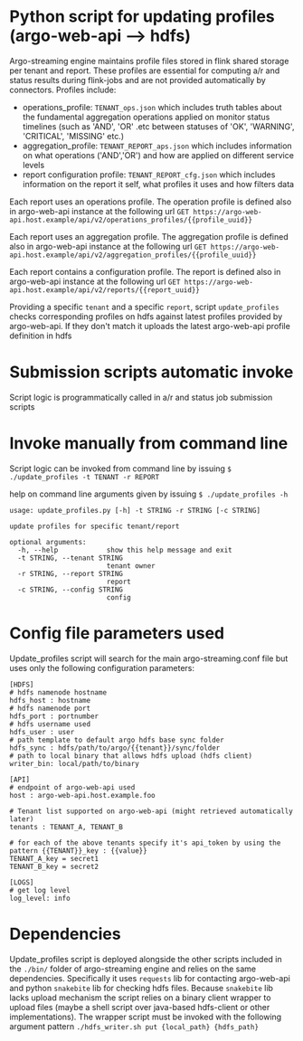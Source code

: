# Python script for updating profiles (argo-web-api --> hdfs)

Argo-streaming engine maintains profile files stored in flink shared storage per tenant and report.
These profiles are essential for computing a/r and status results during flink-jobs and are not provided
automatically by connectors. Profiles include:
- operations_profile: `TENANT_ops.json` which includes truth tables about the fundamental aggregation operations applied
  on monitor status timelines (such as 'AND', 'OR' .etc between statuses of 'OK', 'WARNING', 'CRITICAL', 'MISSING' etc.)
- aggregation_profile: `TENANT_REPORT_aps.json` which includes information on what operations ('AND','OR') and how are
  applied on different service levels
- report configuration profile: `TENANT_REPORT_cfg.json` which includes information on the report it self, what profiles
it uses and how filters data

Each report uses an operations profile. The operation profile is defined also in argo-web-api instance at the following url
`GET https://argo-web-api.host.example/api/v2/operations_profiles/{{profile_uuid}}`

Each report uses an aggregation profile. The aggregation profile is defined also in argo-web-api instance at the following url
`GET https://argo-web-api.host.example/api/v2/aggregation_profiles/{{profile_uuid}}`

Each report contains a configuration profile. The report is defined also in argo-web-api instance at the following url
`GET https://argo-web-api.host.example/api/v2/reports/{{report_uuid}}`


Providing a specific `tenant` and a specific `report`, script `update_profiles` checks corresponding profiles on hdfs  against
latest profiles provided by argo-web-api. If they don't match it uploads the latest argo-web-api profile definition in hdfs

# Submission scripts automatic invoke
Script logic is programmatically called in a/r and status job submission scripts

# Invoke manually from command line
Script logic can be invoked from command line by issuing
`$ ./update_profiles -t TENANT -r REPORT`

help on command line arguments given by issuing
`$ ./update_profiles -h`

```
usage: update_profiles.py [-h] -t STRING -r STRING [-c STRING]

update profiles for specific tenant/report

optional arguments:
  -h, --help            show this help message and exit
  -t STRING, --tenant STRING
                        tenant owner
  -r STRING, --report STRING
                        report
  -c STRING, --config STRING
                        config
```

# Config file parameters used
Update_profiles script will search for the main argo-streaming.conf file but uses only the following
configuration parameters:

```
[HDFS]
# hdfs namenode hostname
hdfs_host : hostname
# hdfs namenode port
hdfs_port : portnumber
# hdfs username used
hdfs_user : user
# path template to default argo hdfs base sync folder
hdfs_sync : hdfs/path/to/argo/{{tenant}}/sync/folder
# path to local binary that allows hdfs upload (hdfs client)
writer_bin: local/path/to/binary

[API]
# endpoint of argo-web-api used
host : argo-web-api.host.example.foo

# Tenant list supported on argo-web-api (might retrieved automatically later)
tenants : TENANT_A, TENANT_B

# for each of the above tenants specify it's api_token by using the pattern {{TENANT}}_key : {{value}}
TENANT_A_key = secret1
TENANT_B_key = secret2

[LOGS]
# get log level
log_level: info
```

# Dependencies
Update_profiles script is deployed alongside the other scripts included in the `./bin/` folder of argo-streaming engine
and relies on the same dependencies. Specifically it uses `requests` lib for contacting argo-web-api and python `snakebite` lib
for checking hdfs files. Because `snakebite` lib lacks upload mechanism the script relies on a binary client wrapper to upload
files (maybe a shell script over java-based hdfs-client or other implementations). The wrapper script must be invoked with the following
argument pattern `./hdfs_writer.sh put {local_path} {hdfs_path}`
